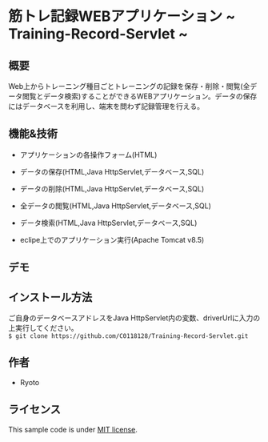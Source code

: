 # 筋トレ記録WEBアプリケーション ~ Training-Record-Servlet ~

## 概要
Web上からトレーニング種目ごとトレーニングの記録を保存・削除・閲覧(全データ閲覧とデータ検索)することができるWEBアプリケーション。データの保存にはデータベースを利用し、端末を問わず記録管理を行える。

## 機能&技術
* アプリケーションの各操作フォーム(HTML)
* データの保存(HTML,Java HttpServlet,データベース,SQL)
* データの削除(HTML,Java HttpServlet,データベース,SQL)
* 全データの閲覧(HTML,Java HttpServlet,データベース,SQL)
* データ検索(HTML,Java HttpServlet,データベース,SQL)

* eclipe上でのアプリケーション実行(Apache Tomcat v8.5)

## デモ

## インストール方法
ご自身のデータベースアドレスをJava HttpServlet内の変数、driverUrlに入力の上実行してください。　</br>
`$ git clone https://github.com/C0118128/Training-Record-Servlet.git`

## 作者
* Ryoto

## ライセンス
This sample code is under [MIT license](https://en.wikipedia.org/wiki/MIT_License).
